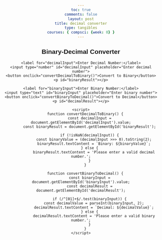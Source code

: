 ```yaml
---
toc: true
comments: false
layout: post
title: decimal converter
type: tangibles
courses: { compsci: {week: 0} }
---
```





<html lang="en">
<head>
    <meta charset="UTF-8">
    <meta name="viewport" content="width=device-width, initial-scale=1.0">
    <title>Binary-Decimal Converter</title>
    <style>
        body {
            font-family: Arial, sans-serif;
            text-align: center;
            margin: 20px;
        }
    </style>
</head>
<body>
    <h2>Binary-Decimal Converter</h2>

    <label for="decimalInput">Enter Decimal Number:</label>
    <input type="number" id="decimalInput" placeholder="Enter decimal number">
    <button onclick="convertDecimalToBinary()">Convert to Binary</button>
    <p id="binaryResult"></p>

    <label for="binaryInput">Enter Binary Number:</label>
    <input type="text" id="binaryInput" placeholder="Enter binary number">
    <button onclick="convertBinaryToDecimal()">Convert to Decimal</button>
    <p id="decimalResult"></p>

    <script>
        function convertDecimalToBinary() {
            const decimalInput = document.getElementById('decimalInput').value;
            const binaryResult = document.getElementById('binaryResult');

            if (!isNaN(decimalInput)) {
                const binaryValue = (decimalInput >>> 0).toString(2);
                binaryResult.textContent = `Binary: ${binaryValue}`;
            } else {
                binaryResult.textContent = 'Please enter a valid decimal number.';
            }
        }

        function convertBinaryToDecimal() {
            const binaryInput = document.getElementById('binaryInput').value;
            const decimalResult = document.getElementById('decimalResult');

            if (/^[01]+$/.test(binaryInput)) {
                const decimalValue = parseInt(binaryInput, 2);
                decimalResult.textContent = `Decimal: ${decimalValue}`;
            } else {
                decimalResult.textContent = 'Please enter a valid binary number.';
            }
        }
    </script>
</body>
</html>

